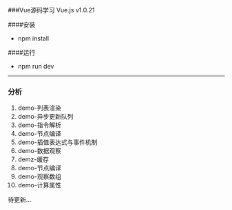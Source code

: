 
###Vue源码学习  Vue.js v1.0.21

####安装

* npm install

####运行

* npm run dev

****
### 分析

<ol>
<li>demo-列表渲染</li>
<li>demo-异步更新队列</li>
<li>demo-指令解析</li>
<li>demo-节点编译</li>
<li>demo-插值表达式与事件机制</li>
<li>demo-数据观察</li>
<li>demz-缓存</li>
<li>demo-节点编译</li> 
<li>demo-观察数组</li> 
<li>demo-计算属性</li> 
</ol>
待更新…